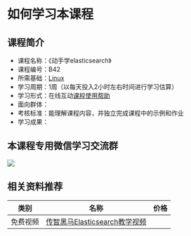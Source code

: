 # 如何学习本课程
## 课程简介

- 课程名称：《动手学elasticsearch》
- 课程编号：B42
- 所需基础：[Linux](./linux)
- 学习周期：1周（以每天投入2小时左右时间进行学习估算）
- 学习形式：在线互动[课程使用帮助](/aboutus/help.html)
- 面向群体：
- 考核标准：能理解课程内容，并独立完成课程中的示例和作业
- 学习成果：

## 本课程专用微信学习交流群 

![](./images/qrcode.jpg)

## 相关资料推荐

| 类别     | 名称                                                         | 价格 |
| -------- | ------------------------------------------------------------ | ---- |
| 免费视频 | [传智黑马Elasticsearch教学视频](https://www.bilibili.com/video/BV1i741187N4) |      |
